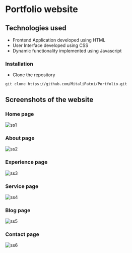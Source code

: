 # Portfolio website

##  Technologies used

- Frontend Application developed using HTML
- User Interface developed using CSS
- Dynamic functionality implemented using Javascript

### Installation

- Clone the repository
```
git clone https://github.com/MitaliPatni/Portfolio.git
```

## Screenshots of the website
### Home page
![ss1](https://user-images.githubusercontent.com/71642055/173395929-b8abe0d2-0fa6-4e2c-bece-a5135caca457.PNG)
### About page
![ss2](https://user-images.githubusercontent.com/71642055/173395923-13f907c9-a6e8-4512-8d5b-4831cfcbab45.PNG)
### Experience page
![ss3](https://user-images.githubusercontent.com/71642055/173395901-9a16dbe1-4fd6-44dc-97f9-d5378dd748df.PNG)
### Service page
![ss4](https://user-images.githubusercontent.com/71642055/173395893-3844c537-1838-4c48-ab60-3f6883ef97cb.PNG)
### Blog page
![ss5](https://user-images.githubusercontent.com/71642055/173395881-bcd97988-41f4-4b1a-b507-fbc464bea260.PNG)
### Contact page
![ss6](https://user-images.githubusercontent.com/71642055/173395871-0811d271-4a52-456f-9f08-88725e7168f4.PNG)
